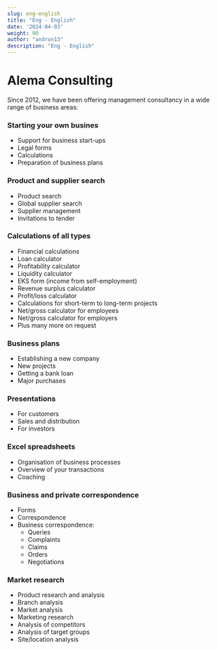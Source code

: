 ```yaml
---
slug: eng-english
title: "Eng - English"
date: '2024-04-03'
weight: 90
author: "andron13"
description: "Eng - English"
---
```


# Alema Consulting

Since 2012, we have been offering management consultancy in a wide range of business areas:

### Starting your own busines

- Support for business start-ups
- Legal forms
- Calculations
- Preparation of business plans

### Product and supplier search

- Product search
- Global supplier search
- Supplier management
- Invitations to tender


### Calculations of all types

- Financial calculations
- Loan calculator
- Profitability calculator
- Liquidity calculator
- EKS form (income from self-employment)
- Revenue surplus calculator
- Profit/loss calculator
- Calculations for short-term to long-term projects
- Net/gross calculator for employees
- Net/gross calculator for employers
- Plus many more on request

### Business plans

- Establishing a new company
- New projects
- Getting a bank loan
- Major purchases

### Presentations

- For customers
- Sales and distribution
- For investors

### Excel spreadsheets

- Organisation of business processes
- Overview of your transactions
- Coaching

### Business and private correspondence

  - Forms
  - Correspondence
  - Business correspondence:
    + Queries
    + Complaints
    + Claims
    + Orders
    + Negotiations

### Market research

  - Product research and analysis
  - Branch analysis
  - Market analysis
  - Marketing research
  - Analysis of competitors
  - Analysis of target groups
  - Site/location analysis
